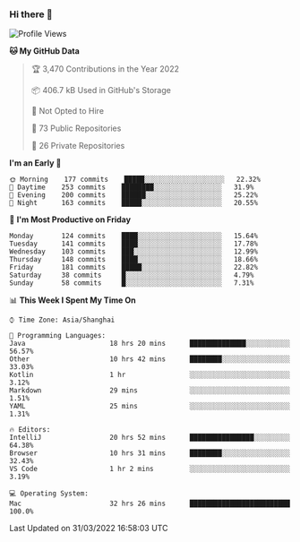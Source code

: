 ### Hi there 👋

<!--
**qbosen/qbosen** is a ✨ _special_ ✨ repository because its `README.md` (this file) appears on your GitHub profile.

Here are some ideas to get you started:

- 🔭 I’m currently working on ...
- 🌱 I’m currently learning ...
- 👯 I’m looking to collaborate on ...
- 🤔 I’m looking for help with ...
- 💬 Ask me about ...
- 📫 How to reach me: ...
- 😄 Pronouns: ...
- ⚡ Fun fact: ...
-->

<!--START_SECTION:waka-->
![Profile Views](http://img.shields.io/badge/Profile%20Views-1-blue)

**🐱 My GitHub Data** 

> 🏆 3,470 Contributions in the Year 2022
 > 
> 📦 406.7 kB Used in GitHub's Storage 
 > 
> 🚫 Not Opted to Hire
 > 
> 📜 73 Public Repositories 
 > 
> 🔑 26 Private Repositories  
 > 
**I'm an Early 🐤** 

```text
🌞 Morning    177 commits    █████░░░░░░░░░░░░░░░░░░░░   22.32% 
🌆 Daytime    253 commits    ████████░░░░░░░░░░░░░░░░░   31.9% 
🌃 Evening    200 commits    ██████░░░░░░░░░░░░░░░░░░░   25.22% 
🌙 Night      163 commits    █████░░░░░░░░░░░░░░░░░░░░   20.55%

```
📅 **I'm Most Productive on Friday** 

```text
Monday       124 commits    ████░░░░░░░░░░░░░░░░░░░░░   15.64% 
Tuesday      141 commits    ████░░░░░░░░░░░░░░░░░░░░░   17.78% 
Wednesday    103 commits    ███░░░░░░░░░░░░░░░░░░░░░░   12.99% 
Thursday     148 commits    ████░░░░░░░░░░░░░░░░░░░░░   18.66% 
Friday       181 commits    █████░░░░░░░░░░░░░░░░░░░░   22.82% 
Saturday     38 commits     █░░░░░░░░░░░░░░░░░░░░░░░░   4.79% 
Sunday       58 commits     █░░░░░░░░░░░░░░░░░░░░░░░░   7.31%

```


📊 **This Week I Spent My Time On** 

```text
⌚︎ Time Zone: Asia/Shanghai

💬 Programming Languages: 
Java                     18 hrs 20 mins      ██████████████░░░░░░░░░░░   56.57% 
Other                    10 hrs 42 mins      ████████░░░░░░░░░░░░░░░░░   33.03% 
Kotlin                   1 hr                ░░░░░░░░░░░░░░░░░░░░░░░░░   3.12% 
Markdown                 29 mins             ░░░░░░░░░░░░░░░░░░░░░░░░░   1.51% 
YAML                     25 mins             ░░░░░░░░░░░░░░░░░░░░░░░░░   1.31%

🔥 Editors: 
IntelliJ                 20 hrs 52 mins      ████████████████░░░░░░░░░   64.38% 
Browser                  10 hrs 31 mins      ████████░░░░░░░░░░░░░░░░░   32.43% 
VS Code                  1 hr 2 mins         ░░░░░░░░░░░░░░░░░░░░░░░░░   3.19%

💻 Operating System: 
Mac                      32 hrs 26 mins      █████████████████████████   100.0%

```


 Last Updated on 31/03/2022 16:58:03 UTC
<!--END_SECTION:waka-->
